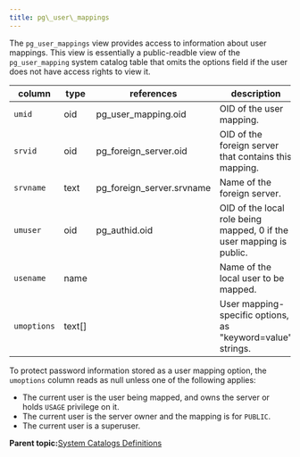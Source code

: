 ```yaml
---
title: pg\_user\_mappings 
---
```


The `pg_user_mappings` view provides access to information about user mappings. This view is essentially a public-readble view of the `pg_user_mapping` system catalog table that omits the options field if the user does not have access rights to view it.

|column|type|references|description|
|------|----|----------|-----------|
|`umid`|oid|pg\_user\_mapping.oid|OID of the user mapping.|
|`srvid`|oid|pg\_foreign\_server.oid|OID of the foreign server that contains this mapping.|
|`srvname`|text|pg\_foreign\_server.srvname|Name of the foreign server.|
|`umuser`|oid|pg\_authid.oid|OID of the local role being mapped, 0 if the user mapping is public.|
|`usename`|name| |Name of the local user to be mapped.|
|`umoptions`|text\[\]| |User mapping-specific options, as "keyword=value" strings.|

To protect password information stored as a user mapping option, the `umoptions` column reads as null unless one of the following applies:

-   The current user is the user being mapped, and owns the server or holds `USAGE` privilege on it.
-   The current user is the server owner and the mapping is for `PUBLIC`.
-   The current user is a superuser.

**Parent topic:**[System Catalogs Definitions](../system_catalogs/catalog_ref-html.html)

